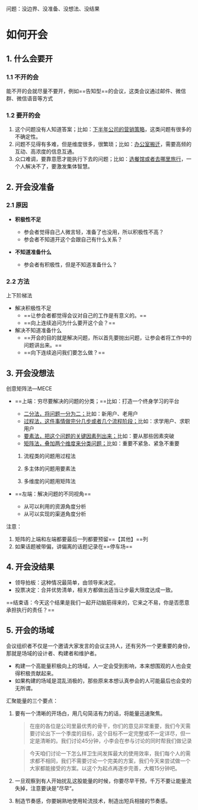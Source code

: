 问题：没边界、没准备、没想法、没结果

# 如何开会

## 1. 什么会要开

### 1.1 不开的会

能不开的会就尽量不要开，例如==告知型==的会议，这类会议通过邮件、微信群、微信语音等方式

### 1.2 要开的会

1. 这个问题没有人知道答案；比如：<u>下半年公司的营销策略</u>，这类问题有很多的不确定性。
2. 问题不见得有多难，但是维度很多，很繁琐；比如：<u>办公室搬迁</u>，需要高频的互动、高浓度的信息互通。
3. 众口难调，要靠意愿才能执行下去的问题；比如：<u>选餐馆或者去哪里旅行</u>，一个人解决不了，要激发集体智慧。

## 2. 开会没准备

### 2.1 原因

* **积极性不足**
  * 参会者觉得自己人微言轻，准备了也没用，所以积极性不高？
  * 参会者不知道开这个会跟自己有什么关系？

* **不知道准备什么**
  * 参会者有积极性，但是不知道准备什么？

### 2.2 方法

上下阶梯法

* 解决积极性不足
  * ==让参会者都觉得会议对自己的工作是有意义的。==
  * ==向上连续追问为什么要开这个会？==
* 解决不知道准备什么
  * ==开会的目的就是解决问题，所以首先要抛出问题，让参会者将工作中的问题讲出来。==
  * ==向下连续追问我们要怎么做？==

## 3. 开会没想法

创意矩阵法—MECE

* ==上端：穷尽要解决的问题的分类；==比如：打造一个终身学习的平台

  * <u>二分法，将问题一分为二；</u>比如：新用户、老用户
  * <u>过程法，这件事情做完分几步或者几个流程阶段；</u>比如：求学用户、求职用户
  * <u>要素法，把这个问题的关键因素列出来；</u>比如：要从那些因素突破
  * <u>矩阵法，叠加两个维度来分类问题；</u>比如：重要不紧急、紧急不重要

  1. 流程类的问题用过程法

  2. 多主体的问题用要素法
  3. 多维度的问题用矩阵法

* ==左端：解决问题的不同视角==

  * 从可以利用的资源角度分析
  * 从可以实现的渠道角度分析

注意：

1. 矩阵的上端和左端都要最后一列都要预留==【其他】==列
2. 如果话题被带偏，讲偏离的话题记录在==停车场==

## 4. 开会没结果

* 领导拍板：这种情况最简单，由领导来决定。
* 投票决定：合并优势清单，相关方都做出适当让步最大限度达成一致。

==结束语：今天这个结果是我们一起开动脑筋得来的，它来之不易，你是否愿意承担执行的责任？==

## 5. 开会的场域

会议组织者不仅是一个邀请大家发言的会议主持人，还有另外一个更重要的身份，那就是场域的设计者、构建者和维护者。

* 构建一个高能量积极向上的场域，人一定会受到影响，本来想围观的人也会变得积极贡献起来。
* 如果构建的场域是混乱消极的，那些原来本想认真参会的人可能最后也会变的无所谓。

汇聚能量的三个要点：

1. 要有一个清晰的开场白，用几句简洁有力的话，将能量迅速聚焦。

   > 在座的各位是公司里最优秀的骨干，你们的意见非常重要，我们今天需要讨论出下一个季度的目标，这个目标不一定完整或不一定详尽，但一定是清晰的。我们讨论45分钟，小李会在参与讨论的同时帮我们做记录

   > 今天咱们讨论一下怎么样卫生间发挥最大的使用效率，我们每个人的需求都不相同，我们不需要讨论一个完美的方案，我们今天来尝试做一个大家都能接受的方案。以这个为起点再逐步完善，大概15分钟吧。

2. 一旦观察到有人开始扰乱这股能量的时候，你要尽早干预，千万不要让能量流失掉，注意要诀是”尽早“。
3. 制造节奏感，你要娴熟地使用轮流技术，制造出短兵相接的节奏感。